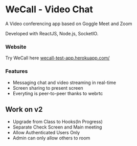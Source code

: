 # WeCall - Video Chat

A Video conferencing app based on Goggle Meet and Zoom

Developed with ReactJS, Node.js, SocketIO.

### Website
Try WeCall here [wecall-test-app.herokuapp.com/](https://wecall-test-app.herokuapp.com/)


### Features
- Messaging chat and video streaming in real-time
- Screen sharing to present screen
- Everyting is peer-to-peer thanks to webrtc

## Work on v2
- Upgrade from Class to Hooks(In Progress)
- Separate Check Screen and Main meeting
- Allow Authenticated Users Only
- Admin can only allow others to room